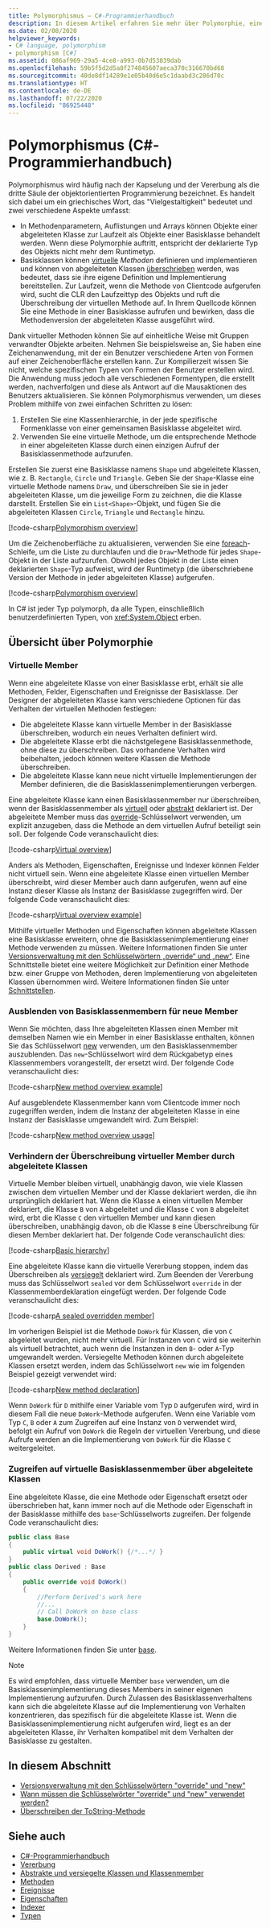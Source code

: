 ```yaml
---
title: Polymorphismus – C#-Programmierhandbuch
description: In diesem Artikel erfahren Sie mehr über Polymorphie, einem wichtigen Konzept für objektorientierte Programmiersprachen wie C#, das die Beziehung zwischen Basis und abgeleiteten Klassen beschreibt.
ms.date: 02/08/2020
helpviewer_keywords:
- C# language, polymorphism
- polymorphism [C#]
ms.assetid: 086af969-29a5-4ce8-a993-0b7d53839dab
ms.openlocfilehash: 59b5f5d2d5a8f274845607aeca370c316670bd68
ms.sourcegitcommit: 40de8df14289e1e05b40d6e5c1daabd3c286d70c
ms.translationtype: HT
ms.contentlocale: de-DE
ms.lasthandoff: 07/22/2020
ms.locfileid: "86925448"
---
```

# <a name="polymorphism-c-programming-guide"></a>Polymorphismus (C#-Programmierhandbuch)

Polymorphismus wird häufig nach der Kapselung und der Vererbung als die dritte Säule der objektorientierten Programmierung bezeichnet. Es handelt sich dabei um ein griechisches Wort, das "Vielgestaltigkeit" bedeutet und zwei verschiedene Aspekte umfasst:
  
- In Methodenparametern, Auflistungen und Arrays können Objekte einer abgeleiteten Klasse zur Laufzeit als Objekte einer Basisklasse behandelt werden. Wenn diese Polymorphie auftritt, entspricht der deklarierte Typ des Objekts nicht mehr dem Runtimetyp.
- Basisklassen können [virtuelle](../../language-reference/keywords/virtual.md) *Methoden* definieren und implementieren und können von abgeleiteten Klassen [überschrieben](../../language-reference/keywords/override.md) werden, was bedeutet, dass sie ihre eigene Definition und Implementierung bereitstellen. Zur Laufzeit, wenn die Methode von Clientcode aufgerufen wird, sucht die CLR den Laufzeittyp des Objekts und ruft die Überschreibung der virtuellen Methode auf. In Ihrem Quellcode können Sie eine Methode in einer Basisklasse aufrufen und bewirken, dass die Methodenversion der abgeleiteten Klasse ausgeführt wird.

Dank virtueller Methoden können Sie auf einheitliche Weise mit Gruppen verwandter Objekte arbeiten. Nehmen Sie beispielsweise an, Sie haben eine Zeichenanwendung, mit der ein Benutzer verschiedene Arten von Formen auf einer Zeichenoberfläche erstellen kann. Zur Kompilierzeit wissen Sie nicht, welche spezifischen Typen von Formen der Benutzer erstellen wird. Die Anwendung muss jedoch alle verschiedenen Formentypen, die erstellt werden, nachverfolgen und diese als Antwort auf die Mausaktionen des Benutzers aktualisieren. Sie können Polymorphismus verwenden, um dieses Problem mithilfe von zwei einfachen Schritten zu lösen:

1. Erstellen Sie eine Klassenhierarchie, in der jede spezifische Formenklasse von einer gemeinsamen Basisklasse abgeleitet wird.
1. Verwenden Sie eine virtuelle Methode, um die entsprechende Methode in einer abgeleiteten Klasse durch einen einzigen Aufruf der Basisklassenmethode aufzurufen.

Erstellen Sie zuerst eine Basisklasse namens `Shape` und abgeleitete Klassen, wie z. B. `Rectangle`, `Circle` und `Triangle`. Geben Sie der `Shape`-Klasse eine virtuelle Methode namens `Draw`, und überschreiben Sie sie in jeder abgeleiteten Klasse, um die jeweilige Form zu zeichnen, die die Klasse darstellt. Erstellen Sie ein `List<Shape>`-Objekt, und fügen Sie die abgeleiteten Klassen `Circle`, `Triangle` und `Rectangle` hinzu.

[!code-csharp[Polymorphism overview](~/samples/snippets/csharp/objectoriented/Inheritance.cs#PolymorphismOverview)]

Um die Zeichenoberfläche zu aktualisieren, verwenden Sie eine [foreach](../../language-reference/keywords/foreach-in.md)-Schleife, um die Liste zu durchlaufen und die `Draw`-Methode für jedes `Shape`-Objekt in der Liste aufzurufen. Obwohl jedes Objekt in der Liste einen deklarierten `Shape`-Typ aufweist, wird der Runtimetyp (die überschriebene Version der Methode in jeder abgeleiteten Klasse) aufgerufen.

[!code-csharp[Polymorphism overview](~/samples/snippets/csharp/objectoriented/Inheritance.cs#UsePolymorphism)]

In C# ist jeder Typ polymorph, da alle Typen, einschließlich benutzerdefinierten Typen, von <xref:System.Object> erben.  

## <a name="polymorphism-overview"></a>Übersicht über Polymorphie

### <a name="virtual-members"></a>Virtuelle Member

Wenn eine abgeleitete Klasse von einer Basisklasse erbt, erhält sie alle Methoden, Felder, Eigenschaften und Ereignisse der Basisklasse. Der Designer der abgeleiteten Klasse kann verschiedene Optionen für das Verhalten der virtuellen Methoden festlegen:

- Die abgeleitete Klasse kann virtuelle Member in der Basisklasse überschreiben, wodurch ein neues Verhalten definiert wird.
- Die abgeleitete Klasse erbt die nächstgelegene Basisklassenmethode, ohne diese zu überschreiben. Das vorhandene Verhalten wird beibehalten, jedoch können weitere Klassen die Methode überschreiben.
- Die abgeleitete Klasse kann neue nicht virtuelle Implementierungen der Member definieren, die die Basisklassenimplementierungen verbergen.

Eine abgeleitete Klasse kann einen Basisklassenmember nur überschreiben, wenn der Basisklassenmember als [virtuell](../../language-reference/keywords/virtual.md) oder [abstrakt](../../language-reference/keywords/abstract.md) deklariert ist. Der abgeleitete Member muss das [override](../../language-reference/keywords/override.md)-Schlüsselwort verwenden, um explizit anzugeben, dass die Methode an dem virtuellen Aufruf beteiligt sein soll. Der folgende Code veranschaulicht dies:

[!code-csharp[Virtual overview](~/samples/snippets/csharp/objectoriented/Inheritance.cs#VirtualMethods)]

Anders als Methoden, Eigenschaften, Ereignisse und Indexer können Felder nicht virtuell sein. Wenn eine abgeleitete Klasse einen virtuellen Member überschreibt, wird dieser Member auch dann aufgerufen, wenn auf eine Instanz dieser Klasse als Instanz der Basisklasse zugegriffen wird. Der folgende Code veranschaulicht dies:

[!code-csharp[Virtual overview example](~/samples/snippets/csharp/objectoriented/Inheritance.cs#SnippetTestVirtualMethods)]

Mithilfe virtueller Methoden und Eigenschaften können abgeleitete Klassen eine Basisklasse erweitern, ohne die Basisklassenimplementierung einer Methode verwenden zu müssen. Weitere Informationen finden Sie unter [Versionsverwaltung mit den Schlüsselwörtern „override“ und „new“](./versioning-with-the-override-and-new-keywords.md). Eine Schnittstelle bietet eine weitere Möglichkeit zur Definition einer Methode bzw. einer Gruppe von Methoden, deren Implementierung von abgeleiteten Klassen übernommen wird. Weitere Informationen finden Sie unter [Schnittstellen](../interfaces/index.md).

### <a name="hide-base-class-members-with-new-members"></a>Ausblenden von Basisklassenmembern für neue Member

Wenn Sie möchten, dass Ihre abgeleiteten Klassen einen Member mit demselben Namen wie ein Member in einer Basisklasse enthalten, können Sie das Schlüsselwort [new](../../language-reference/keywords/new-modifier.md) verwenden, um den Basisklassenmember auszublenden. Das `new`-Schlüsselwort wird dem Rückgabetyp eines Klassenmembers vorangestellt, der ersetzt wird. Der folgende Code veranschaulicht dies:

[!code-csharp[New method overview example](~/samples/snippets/csharp/objectoriented/Inheritance.cs#NewMethods)]

Auf ausgeblendete Klassenmember kann vom Clientcode immer noch zugegriffen werden, indem die Instanz der abgeleiteten Klasse in eine Instanz der Basisklasse umgewandelt wird. Zum Beispiel:

[!code-csharp[New method overview usage](~/samples/snippets/csharp/objectoriented/Inheritance.cs#UseNewMethods)]

### <a name="prevent-derived-classes-from-overriding-virtual-members"></a>Verhindern der Überschreibung virtueller Member durch abgeleitete Klassen  

Virtuelle Member bleiben virtuell, unabhängig davon, wie viele Klassen zwischen dem virtuellen Member und der Klasse deklariert werden, die ihn ursprünglich deklariert hat. Wenn die Klasse `A` einen virtuellen Member deklariert, die Klasse `B` von `A` abgeleitet und die Klasse `C` von `B` abgeleitet wird, erbt die Klasse `C` den virtuellen Member und kann diesen überschreiben, unabhängig davon, ob die Klasse `B` eine Überschreibung für diesen Member deklariert hat. Der folgende Code veranschaulicht dies:

[!code-csharp[Basic hierarchy](~/samples/snippets/csharp/objectoriented/Hierarchy.cs#FirstHierarchy)]

Eine abgeleitete Klasse kann die virtuelle Vererbung stoppen, indem das Überschreiben als [versiegelt](../../language-reference/keywords/sealed.md) deklariert wird. Zum Beenden der Vererbung muss das Schlüsselwort `sealed` vor dem Schlüsselwort `override` in der Klassenmemberdeklaration eingefügt werden. Der folgende Code veranschaulicht dies:

[!code-csharp[A sealed overridden member](~/samples/snippets/csharp/objectoriented/Hierarchy.cs#SealedOverride)]

Im vorherigen Beispiel ist die Methode `DoWork` für Klassen, die von `C` abgeleitet wurden, nicht mehr virtuell. Für Instanzen von `C` wird sie weiterhin als virtuell betrachtet, auch wenn die Instanzen in den `B`- oder `A`-Typ umgewandelt werden. Versiegelte Methoden können durch abgeleitete Klassen ersetzt werden, indem das Schlüsselwort `new` wie im folgenden Beispiel gezeigt verwendet wird:

[!code-csharp[New method declaration](~/samples/snippets/csharp/objectoriented/Hierarchy.cs#NewDeclaration)]

Wenn `DoWork` für `D` mithilfe einer Variable vom Typ `D` aufgerufen wird, wird in diesem Fall die neue `DoWork`-Methode aufgerufen. Wenn eine Variable vom Typ `C`, `B` oder `A` zum Zugreifen auf eine Instanz von `D` verwendet wird, befolgt ein Aufruf von `DoWork` die Regeln der virtuellen Vererbung, und diese Aufrufe werden an die Implementierung von `DoWork` für die Klasse `C` weitergeleitet.

### <a name="access-base-class-virtual-members-from-derived-classes"></a>Zugreifen auf virtuelle Basisklassenmember über abgeleitete Klassen

Eine abgeleitete Klasse, die eine Methode oder Eigenschaft ersetzt oder überschrieben hat, kann immer noch auf die Methode oder Eigenschaft in der Basisklasse mithilfe des `base`-Schlüsselworts zugreifen. Der folgende Code veranschaulicht dies:

```csharp
public class Base
{
    public virtual void DoWork() {/*...*/ }
}
public class Derived : Base
{
    public override void DoWork()
    {
        //Perform Derived's work here
        //...
        // Call DoWork on base class
        base.DoWork();
    }
}
```

Weitere Informationen finden Sie unter [base](../../language-reference/keywords/base.md).

> [!NOTE]
> Es wird empfohlen, dass virtuelle Member `base` verwenden, um die Basisklassenimplementierung dieses Members in seiner eigenen Implementierung aufzurufen. Durch Zulassen des Basisklassenverhaltens kann sich die abgeleitete Klasse auf die Implementierung von Verhalten konzentrieren, das spezifisch für die abgeleitete Klasse ist. Wenn die Basisklassenimplementierung nicht aufgerufen wird, liegt es an der abgeleiteten Klasse, ihr Verhalten kompatibel mit dem Verhalten der Basisklasse zu gestalten.

## <a name="in-this-section"></a>In diesem Abschnitt

- [Versionsverwaltung mit den Schlüsselwörtern "override" und "new"](./versioning-with-the-override-and-new-keywords.md)
- [Wann müssen die Schlüsselwörter "override" und "new" verwendet werden?](./knowing-when-to-use-override-and-new-keywords.md)
- [Überschreiben der ToString-Methode](./how-to-override-the-tostring-method.md)

## <a name="see-also"></a>Siehe auch

- [C#-Programmierhandbuch](../index.md)
- [Vererbung](./inheritance.md)
- [Abstrakte und versiegelte Klassen und Klassenmember](./abstract-and-sealed-classes-and-class-members.md)
- [Methoden](./methods.md)
- [Ereignisse](../events/index.md)
- [Eigenschaften](./properties.md)
- [Indexer](../indexers/index.md)
- [Typen](../types/index.md)
